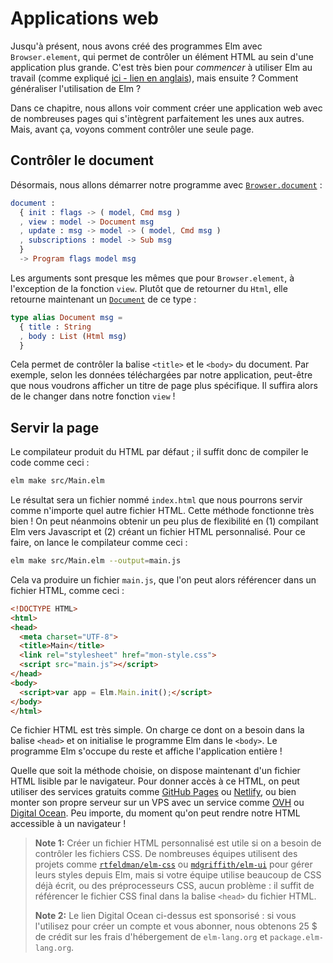 # Applications web

Jusqu'à présent, nous avons créé des programmes Elm avec `Browser.element`, qui permet de contrôler un élément HTML au sein d'une application plus grande. C'est très bien pour _commencer_ à utiliser Elm au travail (comme expliqué [ici - lien en anglais](https://elm-lang.org/blog/how-to-use-elm-at-work)), mais ensuite ? Comment généraliser l'utilisation de Elm ?

Dans ce chapitre, nous allons voir comment créer une application web avec de nombreuses pages qui s'intègrent parfaitement les unes aux autres. Mais, avant ça, voyons comment contrôler une seule page.


## Contrôler le document

Désormais, nous allons démarrer notre programme avec [`Browser.document`](https://package.elm-lang.org/packages/elm/browser/latest/Browser#document) :

```elm
document :
  { init : flags -> ( model, Cmd msg )
  , view : model -> Document msg
  , update : msg -> model -> ( model, Cmd msg )
  , subscriptions : model -> Sub msg
  }
  -> Program flags model msg
```

Les arguments sont presque les mêmes que pour `Browser.element`, à l'exception de la fonction `view`. Plutôt que de retourner du `Html`, elle retourne maintenant un [`Document`](https://package.elm-lang.org/packages/elm/browser/latest/Browser#Document) de ce type :

```elm
type alias Document msg =
  { title : String
  , body : List (Html msg)
  }
```

Cela permet de contrôler la balise `<title>` et le `<body>` du document. Par exemple, selon les données téléchargées par notre application, peut-être que nous voudrons afficher un titre de page plus spécifique. Il suffira alors de le changer dans notre fonction `view` !


## Servir la page

Le compilateur produit du HTML par défaut ; il suffit donc de compiler le code comme ceci :

```bash
elm make src/Main.elm
```

Le résultat sera un fichier nommé `index.html` que nous pourrons servir comme n'importe quel autre fichier HTML. Cette méthode fonctionne très bien ! On peut néanmoins obtenir un peu plus de flexibilité en (1) compilant Elm vers Javascript et (2) créant un fichier HTML personnalisé. Pour ce faire, on lance le compilateur comme ceci :

```bash
elm make src/Main.elm --output=main.js
```

Cela va produire un fichier `main.js`, que l'on peut alors référencer dans un fichier HTML, comme ceci :

```html
<!DOCTYPE HTML>
<html>
<head>
  <meta charset="UTF-8">
  <title>Main</title>
  <link rel="stylesheet" href="mon-style.css">
  <script src="main.js"></script>
</head>
<body>
  <script>var app = Elm.Main.init();</script>
</body>
</html>
```

Ce fichier HTML est très simple. On charge ce dont on a besoin dans la balise `<head>` et on initialise le programme Elm dans le `<body>`. Le programme Elm s'occupe du reste et affiche l'application entière !

Quelle que soit la méthode choisie, on dispose maintenant d'un fichier HTML lisible par le navigateur. Pour donner accès à ce HTML, on peut utiliser des services gratuits comme [GitHub Pages](https://pages.github.com/) ou [Netlify](https://www.netlify.com/), ou bien monter son propre serveur sur un VPS avec un service comme [OVH](https://www.ovhcloud.com/fr/vps/) ou [Digital Ocean](https://m.do.co/c/c47faa1916d2). Peu importe, du moment qu'on peut rendre notre HTML accessible à un navigateur !

> **Note 1:** Créer un fichier HTML personnalisé est utile si on a besoin de contrôler les fichiers CSS. De nombreuses équipes utilisent des projets comme [`rtfeldman/elm-css`](https://package.elm-lang.org/packages/rtfeldman/elm-css/latest/) ou [`mdgriffith/elm-ui`](https://package.elm-lang.org/packages/mdgriffith/elm-ui/latest/) pour gérer leurs styles depuis Elm, mais si votre équipe utilise beaucoup de CSS déjà écrit, ou des préprocesseurs CSS, aucun problème : il suffit de référencer le fichier CSS final dans la balise `<head>` du fichier HTML.
>
> **Note 2:** Le lien Digital Ocean ci-dessus est sponsorisé : si vous l'utilisez pour créer un compte et vous abonner, nous obtenons 25 $ de crédit sur les frais d'hébergement de `elm-lang.org` et `package.elm-lang.org`.
